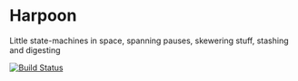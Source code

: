# Harpoon
Little state-machines in space, spanning pauses, skewering stuff, stashing and digesting

[![Build Status](https://travis-ci.org/jasonholloway/harpoon.svg?branch=master)](https://travis-ci.org/jasonholloway/harpoon)


